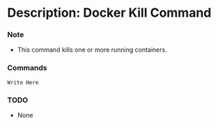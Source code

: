 # Description: Docker Kill Command

### Note
* This command kills one or more running containers.

### Commands
```
Write Here
```

### TODO
* None
